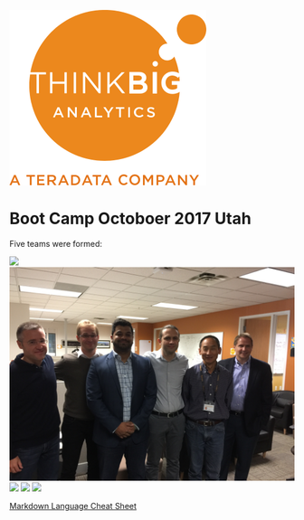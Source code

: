 ![](img/NewLogo.png)
# Boot Camp Octoboer 2017 Utah
Five teams were formed:

![](img/IMG_1281.JPG)
![](img/IMG_1279.JPG)
![](img/IMG_1285.JPG)
![](img/IMG_1287.JPG)
![](img/IMG_1289.JPG)

<a href="https://github.com/adam-p/markdown-here/wiki/Markdown-Cheatsheet" target="_blank">Markdown Language Cheat Sheet</a>
